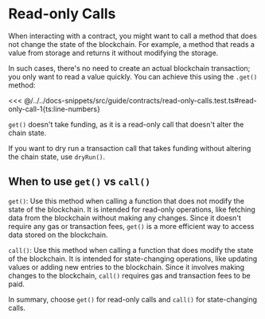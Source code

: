# Read-only Calls

When interacting with a contract, you might want to call a method that does not change the state of the blockchain. For example, a method that reads a value from storage and returns it without modifying the storage.

In such cases, there's no need to create an actual blockchain transaction; you only want to read a value quickly. You can achieve this using the `.get()` method:

<<< @/../../docs-snippets/src/guide/contracts/read-only-calls.test.ts#read-only-call-1{ts:line-numbers}

`get()` doesn't take funding, as it is a read-only call that doesn't alter the chain state.

<!-- TODO: review dryRun sentence. Consider creating a new doc page for it as it seems to be a different subject -->

If you want to dry run a transaction call that takes funding without altering the chain state, use `dryRun()`.

## When to use `get()` vs `call()`


`get()`: Use this method when calling a function that does not modify the state of the blockchain. It is intended for read-only operations, like fetching data from the blockchain without making any changes. Since it doesn't require any gas or transaction fees, `get()` is a more efficient way to access data stored on the blockchain.

`call()`: Use this method when calling a function that does modify the state of the blockchain. It is intended for state-changing operations, like updating values or adding new entries to the blockchain. Since it involves making changes to the blockchain, `call()` requires gas and transaction fees to be paid.

In summary, choose `get()` for read-only calls and `call()` for state-changing calls.
